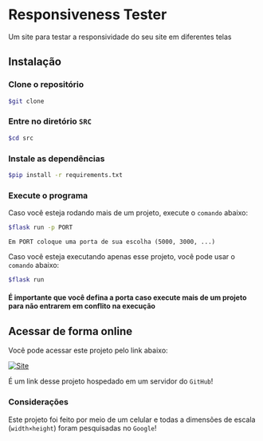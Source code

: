 # Responsiveness Tester
Um site para testar a responsividade do seu site em diferentes telas

## Instalação
### Clone o repositório
```bash
$git clone
```
### Entre no diretório `SRC`
```bash
$cd src
```
### Instale as dependências
```bash
$pip install -r requirements.txt
```
### Execute o programa
Caso você esteja rodando mais de um projeto, execute o `comando` abaixo:
```bash
$flask run -p PORT
```
`Em PORT coloque uma porta de sua escolha (5000, 3000, ...)`

Caso você esteja executando apenas esse projeto, você pode usar o `comando` abaixo:
```bash
$flask run
```

#### É importante que você defina a porta caso execute mais de um projeto para não entrarem em conflito na execução

## Acessar de forma online
Você pode acessar este projeto pelo link abaixo:

[![Site](https://img.shields.io/badge/GitHub-100000?style=for-the-badge&logo=github&logoColor=white)]()

É um link desse projeto hospedado em um servidor do `GitHub`!

### Considerações
Este projeto foi feito por meio de um celular e todas a dimensões de escala (`width×height`) foram pesquisadas no `Google`!